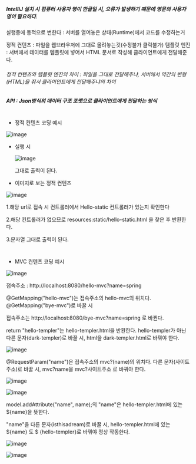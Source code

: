 ##### IntelliJ 설치 시 컴퓨터 사용자 명이 한글일 시, 오류가 발생하기 떄문에 영문의 사용자 명이 필요하다.


실행중에 동적으로 변한다 : 서버를 열어놓은 상태(Runtime)에서 코드를 수정하는거


정적 컨텐츠 : 파일을 웹브라우저에 그대로 올려놓는것(수정불가 클릭불가)
템플릿 엔진 : 서버에서 데이터를 템플릿에 넣어서 HTML 문서로 작성해 클라이언트에게 전달해준다.

###### 정적 컨텐츠와 템플릿 엔진의 차이 : 파일을 그대로 전달해주냐, 서버에서 약간의 변형(HTML)을 줘서 클라이언트에게 전달해주냐의 차이

##### API : Json방식의 데이터 구조 포맷으로 클라이언트에게 전달하는 방식

#

- 정적 컨텐츠 코딩 예시

![image](https://user-images.githubusercontent.com/114403546/196033384-d9f2b95b-5a8f-46f9-afa3-c86bc4925f9d.png)

  - 실행 시

    ![image](https://user-images.githubusercontent.com/114403546/196033454-f80c1935-2137-4acd-af41-c8e103a0c2c8.png)

     그대로 출력이 된다.
  
  - 이미지로 보는 정적 컨텐츠

![image](https://user-images.githubusercontent.com/114403546/196033417-cfb321eb-5fd6-45ea-a737-942ebe009367.png)

1.해당 url로 접속 시 컨트롤러에서 Hello-static 컨트롤러가 있는지 확인한다

2.해당 컨트롤러가 없으므로 resources:static/hello-static.html 을 찾은 후 반환한다.

3.문자열 그대로 출력이 된다.  
  
  
#
  
- MVC 컨텐츠 코딩 예시

![image](https://user-images.githubusercontent.com/114403546/196148138-c1ba791b-3bd1-4ef8-b348-ac38333c58b8.png)

접속주소 : http://localhost:8080/hello-mvc?name=spring

@GetMapping("hello-mvc")는 접속주소의 hello-mvc의 위치다. @GetMapping("bye-mvc")로 바꿀 시 

접속주소는 http://localhost:8080/bye-mvc?name=spring 로 바뀐다.

return "hello-templer"는 hello-templer.html을 반환한다. hello-templer가 아닌 다른 문자(dark-templer)로 바꿀 시, html을 dark-templer.html로 바꿔야 한다.

![image](https://user-images.githubusercontent.com/114403546/196148256-734a8596-cd18-4942-bb93-0b32ebe885bd.png)

@RequestParam("name")은 접속주소의 mvc?(name)의 위치다. 다른 문자(사이트주소)로 바꿀 시, mvc?name을 mvc?사이트주소 로 바꿔야 한다.

![image](https://user-images.githubusercontent.com/114403546/196150383-5ca9254b-ae5a-4111-8177-040a21648a4a.png)

![image](https://user-images.githubusercontent.com/114403546/196150946-3b72de25-fe1b-49fd-b317-14d66ea0788d.png)


model.addAttribute("name", name);의 "name"은 hello-templer.html에 있는 ${name}을 뜻한다.

"name"을 다른 문자(isthisadream)로 바꿀 시, hello-templer.html에 있는 ${name} 도 $ {hello-templer}로 바꿔야 정상 작동한다.

![image](https://user-images.githubusercontent.com/114403546/196151705-7a064daf-b098-41c7-b51b-08140768144c.png)

![image](https://user-images.githubusercontent.com/114403546/196151741-d06012d2-e6e7-4ffa-aa3a-1d97304eda6d.png)



